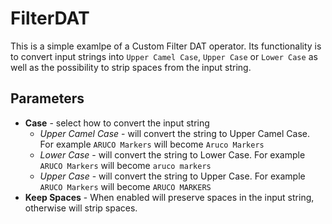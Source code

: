 # FilterDAT

This is a simple examlpe of a Custom Filter DAT operator.
Its functionality is to convert input strings into `Upper Camel Case`, `Upper Case` or `Lower Case` as well as the possibility to strip spaces from the input string.

## Parameters
* **Case** - select how to convert the input string
  * _Upper Camel Case_ - will convert the string to Upper Camel Case. For example `ARUCO Markers` will become `Aruco Markers`
  * _Lower Case_ - will convert the string to Lower Case. For example `ARUCO Markers` will become `aruco markers`
  * _Upper Case_ - will convert the string to Upper Case. For example `ARUCO Markers` will become `ARUCO MARKERS`
* **Keep Spaces** - When enabled will preserve spaces in the input string, otherwise will strip spaces.
